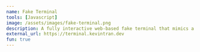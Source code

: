 ```yaml
---
name: Fake Terminal
tools: [Javascript]
image: /assets/images/fake-terminal.png
description: A fully interactive web-based fake terminal that mimics a real command-line interface. 
external_url: https://terminal.kevintran.dev
fun: true
---
```

